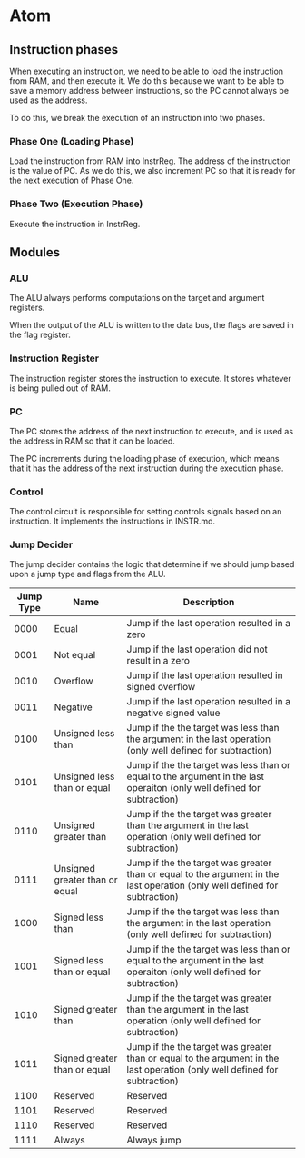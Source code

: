 # Atom
## Instruction phases
When executing an instruction, we need to be able to load the instruction from RAM, and then execute it. We do this
because we want to be able to save a memory address between instructions, so the PC cannot always be used as the
address.

To do this, we break the execution of an instruction into two phases.

### Phase One (Loading Phase)
Load the instruction from RAM into InstrReg. The address of the instruction is the value of PC. As we do this, we also
increment PC so that it is ready for the next execution of Phase One.

### Phase Two (Execution Phase)
Execute the instruction in InstrReg.

## Modules
### ALU
The ALU always performs computations on the target and argument registers.

When the output of the ALU is written to the data bus, the flags are saved in the flag register.

### Instruction Register
The instruction register stores the instruction to execute. It stores whatever is being pulled out of RAM.

### PC
The PC stores the address of the next instruction to execute, and is used as the address in RAM so that it can be
loaded.

The PC increments during the loading phase of execution, which means that it has the address of the next instruction
during the execution phase.

### Control
The control circuit is responsible for setting controls signals based on an instruction. It implements the instructions
in INSTR.md.

### Jump Decider
The jump decider contains the logic that determine if we should jump based upon a jump type and flags from the ALU.

| Jump Type | Name                           | Description |
| --------- | ------------------------------ | --- |
| 0000      | Equal                          | Jump if the last operation resulted in a zero |
| 0001      | Not equal                      | Jump if the last operation did not result in a zero |
| 0010      | Overflow                       | Jump if the last operation resulted in signed overflow |
| 0011      | Negative                       | Jump if the last operation resulted in a negative signed value |
| 0100      | Unsigned less than             | Jump if the the target was less than the argument in the last operation (only well defined for subtraction) |
| 0101      | Unsigned less than or equal    | Jump if the the target was less than or equal to the argument in the last operaiton (only well defined for subtraction) |
| 0110      | Unsigned greater than          | Jump if the the target was greater than the argument in the last operation (only well defined for subtraction) |
| 0111      | Unsigned greater than or equal | Jump if the the target was greater than or equal to the argument in the last operation (only well defined for subtraction) |
| 1000      | Signed less than               | Jump if the the target was less than the argument in the last operation (only well defined for subtraction) |
| 1001      | Signed less than or equal      | Jump if the the target was less than or equal to the argument in the last operaiton (only well defined for subtraction) |
| 1010      | Signed greater than            | Jump if the the target was greater than the argument in the last operation (only well defined for subtraction) |
| 1011      | Signed greater than or equal   | Jump if the the target was greater than or equal to the argument in the last operation (only well defined for subtraction) |
| 1100      | Reserved                       | Reserved |
| 1101      | Reserved                       | Reserved |
| 1110      | Reserved                       | Reserved |
| 1111      | Always                         | Always jump |

